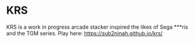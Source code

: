 # KRS
KRS is a work in progress arcade stacker inspired the likes of Sega ***ris and the TGM series.
Play here: https://sub2ninah.github.io/krs/